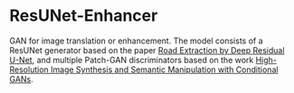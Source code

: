 # ResUNet-Enhancer
GAN for image translation or enhancement. 
The model consists of a ResUNet generator based on the paper [Road Extraction by Deep Residual U-Net](https://arxiv.org/abs/1711.10684), and multiple Patch-GAN discriminators based on the work [High-Resolution Image Synthesis and Semantic Manipulation with Conditional GANs](https://arxiv.org/abs/1711.11585).
